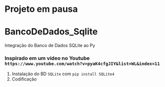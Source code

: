 # Projeto em pausa

# BancoDeDados_Sqlite
Integração do Banco de Dados SQLite ao Py

### Inspirado em um vídeo no Youtube `https://www.youtube.com/watch?v=pyaK4cfgJIY&list=WL&index=11`

1. Instalação do BD `SQLite` com `pip install SQLite4`
2. Codificação

